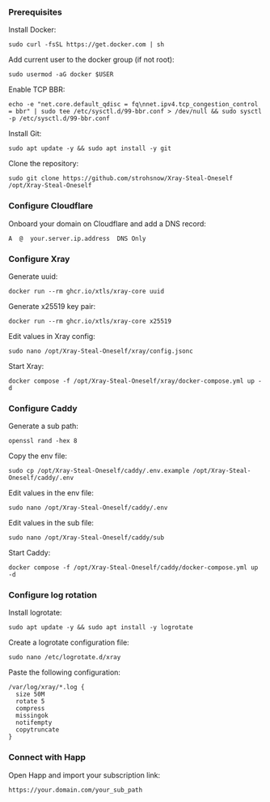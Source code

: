 ### Prerequisites
Install Docker:
```
sudo curl -fsSL https://get.docker.com | sh
```
Add current user to the docker group (if not root):
```
sudo usermod -aG docker $USER
```
Enable TCP BBR:
```
echo -e "net.core.default_qdisc = fq\nnet.ipv4.tcp_congestion_control = bbr" | sudo tee /etc/sysctl.d/99-bbr.conf > /dev/null && sudo sysctl -p /etc/sysctl.d/99-bbr.conf
```
Install Git:
```
sudo apt update -y && sudo apt install -y git
```
Clone the repository:
```
sudo git clone https://github.com/strohsnow/Xray-Steal-Oneself /opt/Xray-Steal-Oneself
```
### Configure Cloudflare
Onboard your domain on Cloudflare and add a DNS record:
```
A  @  your.server.ip.address  DNS Only
```
### Configure Xray
Generate uuid:
```
docker run --rm ghcr.io/xtls/xray-core uuid
```
Generate x25519 key pair:
```
docker run --rm ghcr.io/xtls/xray-core x25519
```
Edit values in Xray config:
```
sudo nano /opt/Xray-Steal-Oneself/xray/config.jsonc
```
Start Xray:
```
docker compose -f /opt/Xray-Steal-Oneself/xray/docker-compose.yml up -d
```
### Configure Caddy
Generate a sub path:
```
openssl rand -hex 8
```
Copy the env file:
```
sudo cp /opt/Xray-Steal-Oneself/caddy/.env.example /opt/Xray-Steal-Oneself/caddy/.env
```
Edit values in the env file:
```
sudo nano /opt/Xray-Steal-Oneself/caddy/.env
```
Edit values in the sub file:
```
sudo nano /opt/Xray-Steal-Oneself/caddy/sub
```
Start Caddy:
```
docker compose -f /opt/Xray-Steal-Oneself/caddy/docker-compose.yml up -d
```
### Configure log rotation
Install logrotate:
```
sudo apt update -y && sudo apt install -y logrotate
```
Create a logrotate configuration file:
```
sudo nano /etc/logrotate.d/xray
```
Paste the following configuration:
```
/var/log/xray/*.log {
  size 50M
  rotate 5
  compress
  missingok
  notifempty
  copytruncate
}
```
### Connect with Happ
Open Happ and import your subscription link:
```
https://your.domain.com/your_sub_path
```

